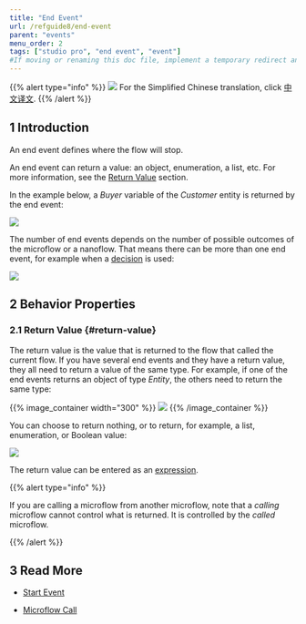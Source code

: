 ```yaml
---
title: "End Event"
url: /refguide8/end-event
parent: "events"
menu_order: 2
tags: ["studio pro", "end event", "event"]
#If moving or renaming this doc file, implement a temporary redirect and let the respective team know they should update the URL in the product. See Mapping to Products for more details.
---
```


{{% alert type="info" %}}
<img src="attachments/chinese-translation/china.png" style="display: inline-block; margin: 0" /> For the Simplified Chinese translation, click [中文译文](https://cdn.mendix.tencent-cloud.com/documentation/refguide8/end-event.pdf).
{{% /alert %}}

## 1 Introduction

An end event defines where the flow will stop. 

An end event can return a value: an object, enumeration, a list, etc. For more information, see the [Return Value](#return-value) section. 

In the example below, a *Buyer* variable of the *Customer* entity is returned by the end event:

![](attachments/events/end-event.png)

The number of end events depends on the number of possible outcomes of the microflow or a nanoflow. That means there can be more than one end event, for example when a [decision](decision) is used:

![](attachments/events/end-events.png)

## 2 Behavior Properties

### 2.1 Return Value {#return-value}

The return value is the value that is returned to the flow that called the current flow. If you have several end events and they have a return value, they all need to return a value of the same type. For example, if one of the end events returns an object of type *Entity*, the others need to return the same type: 

{{% image_container width="300" %}}
![](attachments/events/return-value.png)
{{% /image_container %}}

You can choose to return nothing, or to return, for example, a list, enumeration, or Boolean value:

![](attachments/events/end-event-type.png)

The return value can be entered as an [expression](expressions).

{{% alert type="info" %}}

If you are calling a microflow from another microflow, note that a *calling* microflow cannot control what is returned. It is controlled by the *called* microflow. 

{{% /alert %}}

## 3 Read More

* [Start Event](start-event)

* [Microflow Call](microflow-call)
